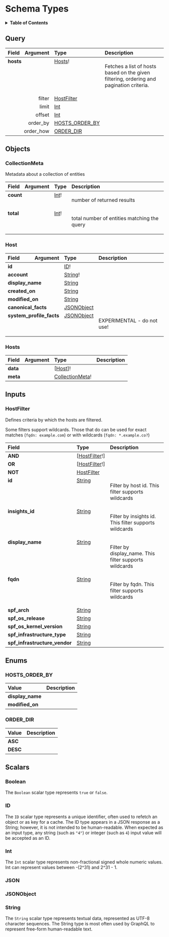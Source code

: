 # Schema Types

<details>
  <summary><strong>Table of Contents</strong></summary>

  * [Query](#query)
  * [Objects](#objects)
    * [CollectionMeta](#collectionmeta)
    * [Host](#host)
    * [Hosts](#hosts)
  * [Inputs](#inputs)
    * [HostFilter](#hostfilter)
  * [Enums](#enums)
    * [HOSTS_ORDER_BY](#hosts_order_by)
    * [ORDER_DIR](#order_dir)
  * [Scalars](#scalars)
    * [Boolean](#boolean)
    * [ID](#id)
    * [Int](#int)
    * [JSON](#json)
    * [JSONObject](#jsonobject)
    * [String](#string)

</details>

## Query
<table>
<thead>
<tr>
<th align="left">Field</th>
<th align="right">Argument</th>
<th align="left">Type</th>
<th align="left">Description</th>
</tr>
</thead>
<tbody>
<tr>
<td colspan="2" valign="top"><strong>hosts</strong></td>
<td valign="top"><a href="#hosts">Hosts</a>!</td>
<td>

Fetches a list of hosts based on the given filtering, ordering and pagination criteria.

</td>
</tr>
<tr>
<td colspan="2" align="right" valign="top">filter</td>
<td valign="top"><a href="#hostfilter">HostFilter</a></td>
<td></td>
</tr>
<tr>
<td colspan="2" align="right" valign="top">limit</td>
<td valign="top"><a href="#int">Int</a></td>
<td></td>
</tr>
<tr>
<td colspan="2" align="right" valign="top">offset</td>
<td valign="top"><a href="#int">Int</a></td>
<td></td>
</tr>
<tr>
<td colspan="2" align="right" valign="top">order_by</td>
<td valign="top"><a href="#hosts_order_by">HOSTS_ORDER_BY</a></td>
<td></td>
</tr>
<tr>
<td colspan="2" align="right" valign="top">order_how</td>
<td valign="top"><a href="#order_dir">ORDER_DIR</a></td>
<td></td>
</tr>
</tbody>
</table>

## Objects

### CollectionMeta

Metadata about a collection of entities

<table>
<thead>
<tr>
<th align="left">Field</th>
<th align="right">Argument</th>
<th align="left">Type</th>
<th align="left">Description</th>
</tr>
</thead>
<tbody>
<tr>
<td colspan="2" valign="top"><strong>count</strong></td>
<td valign="top"><a href="#int">Int</a>!</td>
<td>

number of returned results

</td>
</tr>
<tr>
<td colspan="2" valign="top"><strong>total</strong></td>
<td valign="top"><a href="#int">Int</a>!</td>
<td>

total number of entities matching the query

</td>
</tr>
</tbody>
</table>

### Host

<table>
<thead>
<tr>
<th align="left">Field</th>
<th align="right">Argument</th>
<th align="left">Type</th>
<th align="left">Description</th>
</tr>
</thead>
<tbody>
<tr>
<td colspan="2" valign="top"><strong>id</strong></td>
<td valign="top"><a href="#id">ID</a>!</td>
<td></td>
</tr>
<tr>
<td colspan="2" valign="top"><strong>account</strong></td>
<td valign="top"><a href="#string">String</a>!</td>
<td></td>
</tr>
<tr>
<td colspan="2" valign="top"><strong>display_name</strong></td>
<td valign="top"><a href="#string">String</a></td>
<td></td>
</tr>
<tr>
<td colspan="2" valign="top"><strong>created_on</strong></td>
<td valign="top"><a href="#string">String</a></td>
<td></td>
</tr>
<tr>
<td colspan="2" valign="top"><strong>modified_on</strong></td>
<td valign="top"><a href="#string">String</a></td>
<td></td>
</tr>
<tr>
<td colspan="2" valign="top"><strong>canonical_facts</strong></td>
<td valign="top"><a href="#jsonobject">JSONObject</a></td>
<td></td>
</tr>
<tr>
<td colspan="2" valign="top"><strong>system_profile_facts</strong></td>
<td valign="top"><a href="#jsonobject">JSONObject</a></td>
<td>

EXPERIMENTAL - do not use!

</td>
</tr>
</tbody>
</table>

### Hosts

<table>
<thead>
<tr>
<th align="left">Field</th>
<th align="right">Argument</th>
<th align="left">Type</th>
<th align="left">Description</th>
</tr>
</thead>
<tbody>
<tr>
<td colspan="2" valign="top"><strong>data</strong></td>
<td valign="top">[<a href="#host">Host</a>]!</td>
<td></td>
</tr>
<tr>
<td colspan="2" valign="top"><strong>meta</strong></td>
<td valign="top"><a href="#collectionmeta">CollectionMeta</a>!</td>
<td></td>
</tr>
</tbody>
</table>

## Inputs

### HostFilter

Defines criteria by which the hosts are filtered.

Some filters support wildcards.
Those that do can be used for exact matches (`fqdn: example.com`) or with wildcards (`fqdn: *.example.co?`)

<table>
<thead>
<tr>
<th colspan="2" align="left">Field</th>
<th align="left">Type</th>
<th align="left">Description</th>
</tr>
</thead>
<tbody>
<tr>
<td colspan="2" valign="top"><strong>AND</strong></td>
<td valign="top">[<a href="#hostfilter">HostFilter</a>!]</td>
<td></td>
</tr>
<tr>
<td colspan="2" valign="top"><strong>OR</strong></td>
<td valign="top">[<a href="#hostfilter">HostFilter</a>!]</td>
<td></td>
</tr>
<tr>
<td colspan="2" valign="top"><strong>NOT</strong></td>
<td valign="top"><a href="#hostfilter">HostFilter</a></td>
<td></td>
</tr>
<tr>
<td colspan="2" valign="top"><strong>id</strong></td>
<td valign="top"><a href="#string">String</a></td>
<td>

Filter by host id. This filter supports wildcards

</td>
</tr>
<tr>
<td colspan="2" valign="top"><strong>insights_id</strong></td>
<td valign="top"><a href="#string">String</a></td>
<td>

Filter by insights id. This filter supports wildcards

</td>
</tr>
<tr>
<td colspan="2" valign="top"><strong>display_name</strong></td>
<td valign="top"><a href="#string">String</a></td>
<td>

Filter by display_name. This filter supports wildcards

</td>
</tr>
<tr>
<td colspan="2" valign="top"><strong>fqdn</strong></td>
<td valign="top"><a href="#string">String</a></td>
<td>

Filter by fqdn. This filter supports wildcards

</td>
</tr>
<tr>
<td colspan="2" valign="top"><strong>spf_arch</strong></td>
<td valign="top"><a href="#string">String</a></td>
<td></td>
</tr>
<tr>
<td colspan="2" valign="top"><strong>spf_os_release</strong></td>
<td valign="top"><a href="#string">String</a></td>
<td></td>
</tr>
<tr>
<td colspan="2" valign="top"><strong>spf_os_kernel_version</strong></td>
<td valign="top"><a href="#string">String</a></td>
<td></td>
</tr>
<tr>
<td colspan="2" valign="top"><strong>spf_infrastructure_type</strong></td>
<td valign="top"><a href="#string">String</a></td>
<td></td>
</tr>
<tr>
<td colspan="2" valign="top"><strong>spf_infrastructure_vendor</strong></td>
<td valign="top"><a href="#string">String</a></td>
<td></td>
</tr>
</tbody>
</table>

## Enums

### HOSTS_ORDER_BY

<table>
<thead>
<th align="left">Value</th>
<th align="left">Description</th>
</thead>
<tbody>
<tr>
<td valign="top"><strong>display_name</strong></td>
<td></td>
</tr>
<tr>
<td valign="top"><strong>modified_on</strong></td>
<td></td>
</tr>
</tbody>
</table>

### ORDER_DIR

<table>
<thead>
<th align="left">Value</th>
<th align="left">Description</th>
</thead>
<tbody>
<tr>
<td valign="top"><strong>ASC</strong></td>
<td></td>
</tr>
<tr>
<td valign="top"><strong>DESC</strong></td>
<td></td>
</tr>
</tbody>
</table>

## Scalars

### Boolean

The `Boolean` scalar type represents `true` or `false`.

### ID

The `ID` scalar type represents a unique identifier, often used to refetch an object or as key for a cache. The ID type appears in a JSON response as a String; however, it is not intended to be human-readable. When expected as an input type, any string (such as `"4"`) or integer (such as `4`) input value will be accepted as an ID.

### Int

The `Int` scalar type represents non-fractional signed whole numeric values. Int can represent values between -(2^31) and 2^31 - 1.

### JSON

### JSONObject

### String

The `String` scalar type represents textual data, represented as UTF-8 character sequences. The String type is most often used by GraphQL to represent free-form human-readable text.

